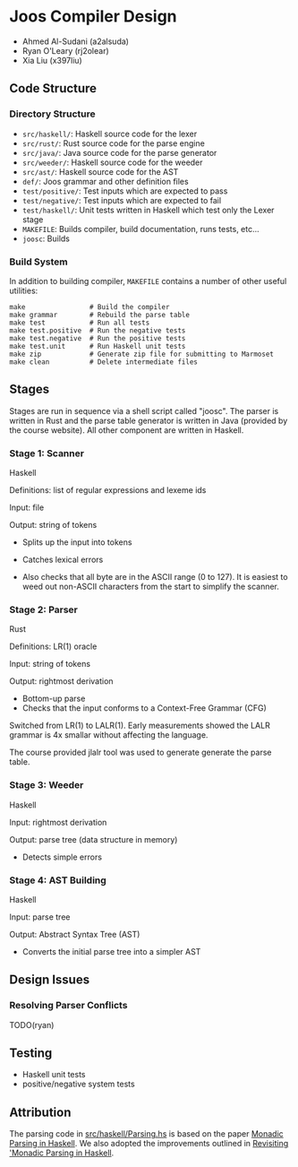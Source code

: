 # Joos Compiler Design

* Ahmed Al-Sudani (a2alsuda)
* Ryan O'Leary (rj2olear)
* Xia Liu (x397liu)

## Code Structure

### Directory Structure

* `src/haskell/`: Haskell source code for the lexer
* `src/rust/`: Rust source code for the parse engine
* `src/java/`: Java source code for the parse generator
* `src/weeder/`: Haskell source code for the weeder
* `src/ast/`: Haskell source code for the AST
* `def/`: Joos grammar and other definition files
* `test/positive/`: Test inputs which are expected to pass
* `test/negative/`: Test inputs which are expected to fail
* `test/haskell/`: Unit tests written in Haskell which test only the Lexer stage
* `MAKEFILE`: Builds compiler, build documentation, runs tests, etc...
* `joosc`: Builds

### Build System

In addition to building compiler, `MAKEFILE` contains a number of other useful
utilities:

    make                # Build the compiler
    make grammar        # Rebuild the parse table
    make test           # Run all tests
    make test.positive  # Run the negative tests
    make test.negative  # Run the positive tests
    make test.unit      # Run Haskell unit tests
    make zip            # Generate zip file for submitting to Marmoset
    make clean          # Delete intermediate files

## Stages

Stages are run in sequence via a shell script called "joosc". The parser is
written in Rust and the parse table generator is written in Java (provided by
the course website). All other component are written in Haskell.

### Stage 1: Scanner

Haskell

Definitions: list of regular expressions and lexeme ids

Input: file

Output: string of tokens

* Splits up the input into tokens
* Catches lexical errors

* Also checks that all byte are in the ASCII range (0 to 127). It is easiest to
  weed out non-ASCII characters from the start to simplify the scanner.

### Stage 2: Parser

Rust

Definitions: LR(1) oracle

Input: string of tokens

Output: rightmost derivation

* Bottom-up parse
* Checks that the input conforms to a Context-Free Grammar (CFG)

Switched from LR(1) to LALR(1). Early measurements showed the LALR grammar is
4x smallar without affecting the language.

The course provided jlalr tool was used to generate generate the parse table.

### Stage 3: Weeder

Haskell

Input: rightmost derivation

Output: parse tree (data structure in memory)

* Detects simple errors

### Stage 4: AST Building

Haskell

Input: parse tree

Output: Abstract Syntax Tree (AST)

* Converts the initial parse tree into a simpler AST

## Design Issues

### Resolving Parser Conflicts

TODO(ryan)

## Testing

* Haskell unit tests
* positive/negative system tests

## Attribution

The parsing code in [src/haskell/Parsing.hs](src/haskell/Parsing.hs) is based on
the paper
[Monadic Parsing in Haskell](http://www.cs.nott.ac.uk/~pszgmh/pearl.pdf). We
also adopted the improvements outlined in
[Revisiting 'Monadic Parsing in Haskell](http://vaibhavsagar.com/blog/2018/02/04/revisiting-monadic-parsing-haskell/).